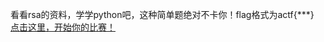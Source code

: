 看看rsa的资料，学学python吧，这种简单题绝对不卡你！flag格式为actf{\*\*\*}<br><a href="https://pan.baidu.com/s/135HoWblCkmwn4aShX3GQ5A">点击这里，开始你的比赛！</a>